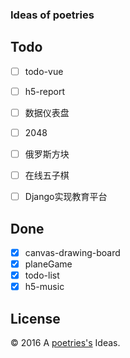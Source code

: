 ### Ideas of poetries


Todo
---

- [ ] todo-vue
- [ ] h5-report
- [ ] 数据仪表盘
- [ ] 2048
- [ ] 俄罗斯方块
- [ ] 在线五子棋
- [ ] Django实现教育平台


Done
---

- [x] canvas-drawing-board
- [x] planeGame
- [x] todo-list
- [x] h5-music

License
---

© 2016 A [poetries's](http://blog.poetries.top) Ideas.
